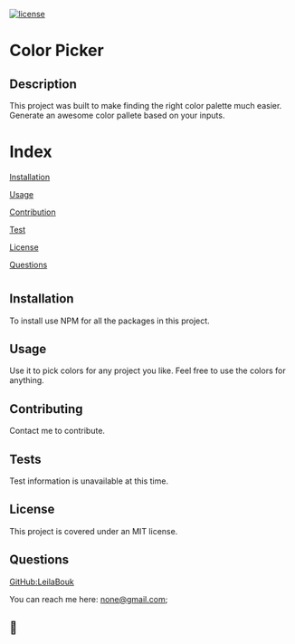 
  [![license](https://img.shields.io/badge/license-MIT-lightblue)](https://shields.io)
  # Color Picker

  ## Description
  This project was built to make finding the right color palette much easier. Generate an awesome color pallete based on your inputs.

  # Index

  [Installation](#Installation)

  [Usage](#Usage)

  [Contribution](#Contributing)

  [Test](#Tests)

  [License](#License)

  [Questions](#Questions)

  #

  ## Installation
  To install use NPM for all the packages in this project.
  
  
  ## Usage
  Use it to pick colors for any project you like. Feel free to use the colors for anything.
  

  ## Contributing
  Contact me to contribute.
  

  ## Tests
  Test information is unavailable at this time.

  ## License

  This project is covered under an MIT license.
  
  ## Questions
  
  [GitHub:LeilaBouk](https://github.com/LeilaBouk)
  
  You can reach me here: none@gmail.com;

  ## 🦕

